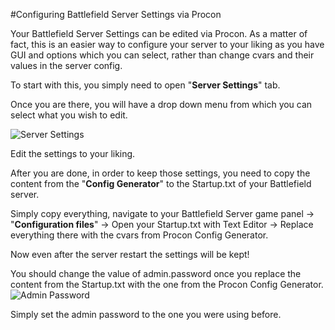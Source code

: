 #Configuring Battlefield Server Settings via Procon

Your Battlefield Server Settings can be edited via Procon. As a matter of fact, this is an easier way to configure your server to your liking as you have GUI and options which you can select, rather than change cvars and their values in the server config.

To start with this, you simply need to open "**Server Settings**" tab.

Once you are there, you will have a drop down menu from which you can select what you wish to edit.

![Server Settings](../images/proconserver.gif)

Edit the settings to your liking.

After you are done, in order to keep those settings, you need to copy the content from the "**Config Generator**" to the Startup.txt of your Battlefield server.

Simply copy everything, navigate to your Battlefield Server game panel → "**Configuration files**" → Open your Startup.txt with Text Editor → Replace everything there with the cvars from Procon Config Generator.

Now even after the server restart the settings will be kept!

You should change the value of admin.password once you replace the content from the Startup.txt with the one from the Procon Config Generator.  
![Admin Password](../images/settings1.png)

Simply set the admin password to the one you were using before.